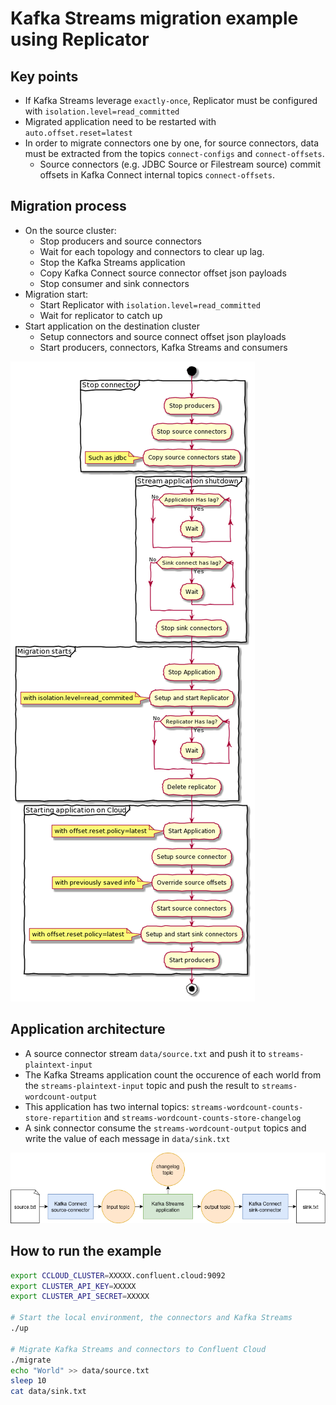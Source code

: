 # Kafka Streams migration example using Replicator

## Key points

- If Kafka Streams leverage `exactly-once`, Replicator must be configured with `isolation.level=read_committed`
- Migrated application need to be restarted with `auto.offset.reset=latest`
- In order to migrate connectors one by one, for source connectors, data must be extracted from the topics `connect-configs` and `connect-offsets`.
  - Source connectors (e.g. JDBC Source or Filestream source) commit offsets in Kafka Connect internal topics `connect-offsets`.

## Migration process

* On the source cluster:
  * Stop producers and source connectors
  * Wait for each topology and connectors to clear up lag.
  * Stop the Kafka Streams application
  * Copy Kafka Connect source connector offset json payloads
  - Stop consumer and sink connectors
* Migration start:
  * Start Replicator with `isolation.level=read_committed`
  * Wait for replicator to catch up
* Start application on the destination cluster
  * Setup connectors and source connect offset json playloads
  * Start producers, connectors, Kafka Streams and consumers

[![Process](./images/process.png)](http://www.plantuml.com/plantuml/uml/dLF1Rjim3BtxAuYUcai_84Mn3jrXbst0SXXs6ZIBYRdAea1I2O9X_pxLib75mGwhOHW67_dq7aazgZcnF8PEdoac9sw4mKL_4ZB322OP6qW7v_b4yL21Rghk2cPan15kTiO9UeuHUsEvWTyTb6SxXPEmppsAtZT1vImzlfOiu1EdypK8QiwmfaGstC8kzmCuXL_-Pz_zwIwr21RDBgL0lPjYEcGh1k8Yx3HGGBXztwHyB6J17TvjW1HklwDkIkOawPiZgqTZz7FbPzwqH3kApujS6Dx2jBIb4BLDMLdxH0UfSgS9QFLJInipzrCGBITmqTTS-8eLPodmtCKJsG2a7AQoku1730-2pl_eUHp9qBSkNndUrAtj1mne2D88MK_kvJyUBcPNtgV0sJTBLRBMTYySyNwlQ7U2Bz_49U_yK2oYsio0bgzNSDx0BqSK8OyBNidqwf0aU2JE6iwWxeWUAEwvKVZF5LyFPZtp_tOpiJIth3IrK-FKFMBqUGn_0G00)

## Application architecture

- A source connector stream `data/source.txt` and push it to `streams-plaintext-input`
- The Kafka Streams application count the occurence of each world from the `streams-plaintext-input` topic and push the result to `streams-wordcount-output`
- This application has two internal topics: `streams-wordcount-counts-store-repartition` and `streams-wordcount-counts-store-changelog`
- A sink connector consume the `streams-wordcount-output` topics and write the value of each message in `data/sink.txt`

![Architecture](./images/app-architecture.png)

## How to run the example

```sh
export CCLOUD_CLUSTER=XXXXX.confluent.cloud:9092
export CLUSTER_API_KEY=XXXXX
export CLUSTER_API_SECRET=XXXXX

# Start the local environment, the connectors and Kafka Streams
./up

# Migrate Kafka Streams and connectors to Confluent Cloud
./migrate
echo "World" >> data/source.txt
sleep 10
cat data/sink.txt
````

